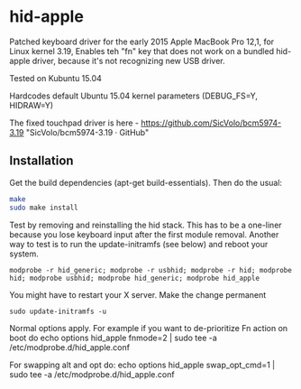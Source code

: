 hid-apple
======================

Patched keyboard driver for the early 2015 Apple MacBook Pro  12,1,  for  Linux kernel 3.19,
Enables teh "fn" key that does not work on a bundled hid-apple driver, because it's not recognizing new USB driver.

Tested on Kubuntu 15.04

Hardcodes default Ubuntu 15.04 kernel parameters (DEBUG_FS=Y, HIDRAW=Y)

The fixed touchpad driver is here - https://github.com/SicVolo/bcm5974-3.19 "SicVolo/bcm5974-3.19 · GitHub"

Installation
---------------------
Get the build dependencies (apt-get build-essentials). Then do the usual:

```sh
make
sudo make install
```

Test by removing and reinstalling the hid stack. This has to be a one-liner because you lose keyboard input after the first module removal. Another way to test is to run the update-initramfs (see below) and reboot your system.
```
modprobe -r hid_generic; modprobe -r usbhid; modprobe -r hid; modprobe hid; modprobe usbhid; modprobe hid_generic; modprobe hid_apple
```
You might have to restart your X server. Make the change permanent
```
sudo update-initramfs -u
````

Normal options apply. For example if you want to de-prioritize Fn action on boot do
echo options hid_apple fnmode=2 | sudo tee -a /etc/modprobe.d/hid_apple.conf

For swapping alt and opt do:
echo options hid_apple swap_opt_cmd=1 | sudo tee -a /etc/modprobe.d/hid_apple.conf
